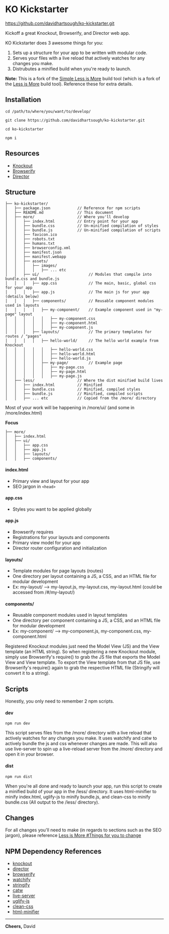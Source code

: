 # KO Kickstarter
https://github.com/davidhartsough/ko-kickstarter.git

Kickoff a great Knockout, Browserify, and Director web app.

KO Kickstarter does 3 awesome things for you:

1. Sets up a structure for your app to be written with modular code.
2. Serves your files with a live reload that actively watches for any changes you make.
3. Distrubutes a minified build when you're ready to launch.

**Note:**
This is a fork of the [Simple Less is More](https://github.com/davidhartsough/simple-less-is-more.git) build tool (which is a fork of the [Less is More](https://github.com/davidhartsough/less-is-more.git) build tool).
Reference these for extra details.

## Installation
`cd /path/to/where/you/want/to/develop/`

`git clone https://github.com/davidhartsough/ko-kickstarter.git`

`cd ko-kickstarter`

`npm i`

## Resources

* [Knockout](http://knockoutjs.com/documentation/introduction.html)
* [Browserify](http://browserify.org/)
* [Director](https://github.com/flatiron/director)

## Structure

```
├── ko-kickstarter/
│   ├── package.json            // Reference for npm scripts
│   ├── README.md               // This document
│   ├── more/                   // Where you'll develop
│   │   ├── index.html          // Entry point for your app
│   │   ├── bundle.css          // Un-minified compilation of styles
│   │   ├── bundle.js           // Un-minified compilation of scripts
│   │   ├── favicon.ico
│   │   ├── robots.txt
│   │   ├── humans.txt
│   │   ├── browserconfig.xml
│   │   ├── manifest.json
│   │   ├── manifest.webapp
│   │   ├── assets/
│   │   │   ├── images/
│   │   │   │   ├── ... etc
│   │   ├── ui/                      // Modules that compile into bundle.css and bundle.js
│   │   │   ├── app.css              // The main, basic, global css for your app
│   │   │   ├── app.js               // The main js for your app (details below)
│   │   │   ├── components/          // Reusable component modules used in layouts
│   │   │   │   ├── my-component/    // Example component used in "my-page" layout
│   │   │   │   │   ├── my-component.css
│   │   │   │   │   ├── my-component.html
│   │   │   │   │   ├── my-component.js
│   │   │   ├── layouts/             // The primary templates for routes / "pages"
│   │   │   │   ├── hello-world/     // The hello world example from Knockout
│   │   │   │   │   ├── hello-world.css
│   │   │   │   │   ├── hello-world.html
│   │   │   │   │   ├── hello-world.js
│   │   │   │   ├── my-page/         // Example page
│   │   │   │   │   ├── my-page.css
│   │   │   │   │   ├── my-page.html
│   │   │   │   │   ├── my-page.js
│   ├── less/                   // Where the dist minified build lives
│   │   ├── index.html          // Minified
│   │   ├── bundle.css          // Minified, compiled styles
│   │   ├── bundle.js           // Minified, compiled scripts
│   │   ├── ... etc             // Copied from the /more/ directory
```

Most of your work will be happening in /more/ui/ (and some in /more/index.html)

**Focus**
```
├── more/
│   ├── index.html
│   ├── ui/
│   │   ├── app.css
│   │   ├── app.js
│   │   ├── layouts/
│   │   ├── components/
```

#### index.html
* Primary view and layout for your app
* SEO jargon in `<head>`

#### app.css
* Styles you want to be applied globally

#### app.js
* Browserify requires
* Registrations for your layouts and components
* Primary view model for your app
* Director router configuration and initialization

#### layouts/
* Template modules for page layouts (routes)
* One directory per layout containing a JS, a CSS, and an HTML file for modular development
* Ex: my-layout/ --> my-layout.js, my-layout.css, my-layout.html (could be accessed from /#/my-layout/)

#### components/
* Reusable component modules used in layout templates
* One directory per component containing a JS, a CSS, and an HTML file for modular development
* Ex: my-component/ --> my-component.js, my-component.css, my-component.html

Registered Knockout modules just need the Model View (JS) and the View template (an HTML string).
So when registering a new Knockout module, simply use Browserify's require() to grab the JS file that exports the Model View and View template.
To export the View template from that JS file, use Browserify's require() again to grab the respective HTML file (Stringify will convert it to a string).

## Scripts

Honestly, you only need to remember 2 npm scripts.

#### dev

`npm run dev`

This script serves files from the /more/ directory with a live reload that actively watches for any changes you make.
It uses watchify and catw to actively bundle the js and css whenever changes are made.
This will also use live-server to spin up a live-reload server from the /more/ directory and open it in your browser.


#### dist

`npm run dist`

When you're all done and ready to launch your app, run this script to create a minified build of your app in the /less/ directory.
It uses html-minifier to minify index.html, uglify-js to minify bundle.js, and clean-css to minify bundle.css (All output to the /less/ directory).

## Changes

For all changes you'll need to make (in regards to sections such as the SEO jargon), please reference [Less is More #Things for you to change](https://github.com/davidhartsough/less-is-more#things-for-you-to-change)


## NPM Dependency References

* [knockout](https://www.npmjs.com/package/knockout/)
* [director](https://www.npmjs.com/package/director/)
* [browserify](https://www.npmjs.com/package/browserify/)
* [watchify](https://www.npmjs.com/package/watchify/)
* [stringify](https://www.npmjs.com/package/stringify/)
* [catw](https://www.npmjs.com/package/catw/)
* [live-server](https://www.npmjs.com/package/live-server/)
* [uglify-js](https://www.npmjs.com/package/uglify-js/)
* [clean-css](https://www.npmjs.com/package/clean-css/)
* [html-minifier](https://www.npmjs.com/package/html-minifier/)

____
**Cheers,**
David
